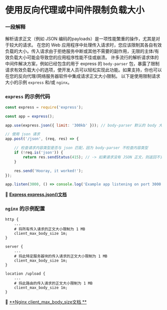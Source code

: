 # 使用反向代理或中间件限制负载大小

### 一段解释

解析请求正文（例如 JSON 编码的payloads）是一项性能繁重的操作，尤其是对于较大的请求。
在您的 Web 应用程序中处理传入请求时，您应该限制其各自有效负载的大小。传入请求由于拒绝服务中断或其他不需要的副作用，无限的主体/有效负载大小可能会导致您的应用程序性能不佳或崩溃。
许多流行的解析请求体的中间件解决方案，例如已经包含的用于 express 的 `body-parser` 包，暴露了限制请求有效负载大小的选项，使开发人员可以轻松实现此功能。如果支持，你也可以在您的反向代理/网络服务器软件中集成请求正文大小限制。 以下是使用限制请求大小的示例 `express` 和/或 `nginx`。

### `express` 的示例代码

```javascript
const express = require('express');

const app = express();

app.use(express.json({ limit: '300kb' })); // body-parser 默认的 body 大小限制为 100kb

// 使用 json 请求
app.post('/json', (req, res) => {

    // 检查请求内容类型是否与 json 匹配，因为 body-parser 不检查内容类型
    if (!req.is('json')) {
        return res.sendStatus(415); // -> 如果请求没有 JSON 正文，则返回不支持的媒体类型
    }

    res.send('Hooray, it worked!');
});

app.listen(3000, () => console.log('Example app listening on port 3000!'));
```

🔗 [**Express express.json()文档**](http://expressjs.com/en/4x/api.html#express.json)

### `nginx` 的示例配置

```nginx
http {
    ...
    # 将所有传入请求的正文大小限制为 1 MB
    client_max_body_size 1m;
}

server {
    ...
    # 将此特定服务器块的传入请求的正文大小限制为 1 MB
    client_max_body_size 1m;
}

location /upload {
    ...
    # 将此路由的传入请求的正文大小限制为 1 MB
    client_max_body_size 1m;
}
```

🔗 [**Nginx client_max_body_size文档 **](http://nginx.org/en/docs/http/ngx_http_core_module.html#client_max_body_size)